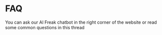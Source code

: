 # FAQ

You can ask our AI Freak chatbot in the right corner of the website or read some common questions in this thread